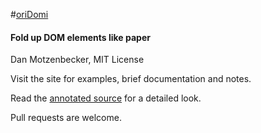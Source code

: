 #[oriDomi](http://oridomi.com)
#### Fold up DOM elements like paper
Dan Motzenbecker, MIT License

Visit the site for examples, brief documentation and notes.

Read the [annotated source](http://oridomi.com/docs/oriDomi.html) for a detailed look.

Pull requests are welcome.

